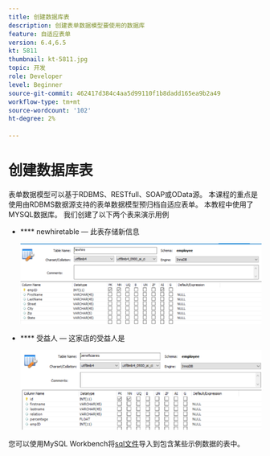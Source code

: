 ```yaml
---
title: 创建数据库表
description: 创建表单数据模型要使用的数据库
feature: 自适应表单
version: 6.4,6.5
kt: 5811
thumbnail: kt-5811.jpg
topic: 开发
role: Developer
level: Beginner
source-git-commit: 462417d384c4aa5d99110f1b8dadd165ea9b2a49
workflow-type: tm+mt
source-wordcount: '102'
ht-degree: 2%

---
```



# 创建数据库表

表单数据模型可以基于RDBMS、RESTfull、SOAP或OData源。 本课程的重点是使用由RDBMS数据源支持的表单数据模型预归档自适应表单。 本教程中使用了MYSQL数据库。 我们创建了以下两个表来演示用例

* **** newhiretable — 此表存储新信息

   ![newhire](assets/newhire-table.png)


* **** 受益人 — 这家店的受益人是

   ![受益人](assets/beneficiaries-table.png)

您可以使用MySQL Workbench将[sql文件](assets/db-schema.sql)导入到包含某些示例数据的表中。